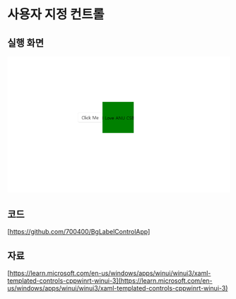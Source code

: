 # 사용자 지정 컨트롤
## 실행 화면
![img](img/BGLabel.PNG)
## 코드
[https://github.com/700400/BgLabelControlApp]
## 자료
[https://learn.microsoft.com/en-us/windows/apps/winui/winui3/xaml-templated-controls-cppwinrt-winui-3](https://learn.microsoft.com/en-us/windows/apps/winui/winui3/xaml-templated-controls-cppwinrt-winui-3)
